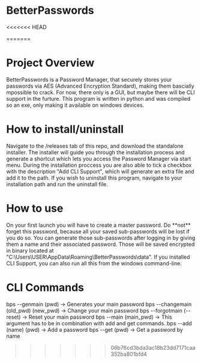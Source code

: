 # BetterPasswords
<<<<<<< HEAD

=======
<h1>Project Overview</h1>

BetterPasswords is a Password Manager, that securely stores your passwords via AES (Advanced Encryption Standard), making them bascially mpossible to crack. For now, there only is a GUI, but maybe there will be CLI support in the furture.
This program is written in python and was compiled so an exe, only making it available on windows devices.

<h1>How to install/uninstall</h1>
Navigate to the /releases tab of this repo, and download the standalone installer. The installer will guide you through the installation process and generate a shortcut which lets you access the Password Manager via start menu. During the installation proccess you are also able to tick a checkbox with the description "Add CLI Support", which will generate an extra file and add it to the path. If you wish to uninstall this program, navigate to your installation path and run the uninstall file.

<h1>How to use</h1>
On your first launch you will have to create a master password. Do **not** forget this password, because all your saved sub-passwords will be lost if you do so. You can generate those sub-passwords after logging in by giving them a name and their associated password. Those will be saved encrypted in binary located at "C:\Users\USER\AppData\Roaming\BetterPasswords\data".
If you installed CLI Support, you can also run all this from the windows command-line.

<h1>CLI Commands</h1>
bps --genmain (pwd) -> Generates your main password
bps --changemain (old_pwd) (new_pwd) -> Change your main password
bps --forgotmain (--reset) -> Reset your main password
bps --main (main_pwd) -> This argument has to be in combination with add and get commands.
bps --add (name) (pwd) -> Add a password
bps --get (pwd) -> Get a password by name

>>>>>>> 06b76cd3bda3ac18b23dd7171caa352ba801bfd4
